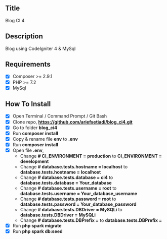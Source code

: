 ## Title

Blog CI 4

## Description

Blog using CodeIgniter 4 & MySql

## Requirements

- [x] Composer >= 2.9.1
- [x] PHP >= 7.2
- [x] MySql

## How To Install

- [x] Open Terminal / Command Prompt / Git Bash
- [x] Clone repo, **https://github.com/ariefsetiadi/blog_ci4.git**
- [x] Go to folder **blog_ci4**
- [x] Run **composer install**
- [x] Copy & rename file **env** to **.env**
- [x] Run **composer install**
- [x] Open file **.env**,
  - Change **# CI_ENVIRONMENT = production** to **CI_ENVIRONMENT = development**
  - Change **# database.tests.hostname = localhost** to **database.tests.hostname = localhost**
  - Change **# database.tests.database = ci4** to **database.tests.database = Your_database**
  - Change **# database.tests.username = root** to **database.tests.username = Your_database_username**
  - Change **# database.tests.password = root** to **database.tests.password = Your_database_password**
  - Change **# database.tests.DBDriver = MySQLi** to **database.tests.DBDriver = MySQLi**
  - Change **# database.tests.DBPrefix =** to **database.tests.DBPrefix =**
- [x] Run **php spark migrate**
- [x] Run **php spark db:seed**
